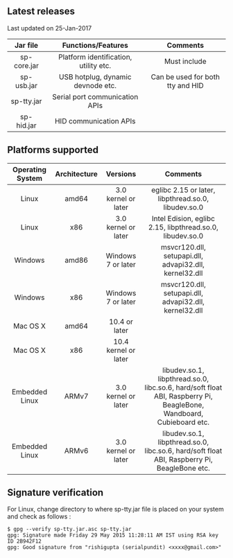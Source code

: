 ## Latest releases
Last updated on 25-Jan-2017

| Jar file       | Functions/Features                    | Comments     |
| :------------: |:-------------:                        | :--------:   |
| sp-core.jar    | Platform identification, utility etc. | Must include |
| sp-usb.jar     | USB hotplug, dynamic devnode etc.     | Can be used for both tty and HID |
| sp-tty.jar     | Serial port communication APIs        |              |
| sp-hid.jar     | HID communication APIs                |              |

## Platforms supported

| Operating System   | Architecture  |  Versions    | Comments |
| :------------:     |:-------------:| :--------:   | :--------:|
| Linux              | amd64 | 3.0 kernel or later  | eglibc 2.15 or later, libpthread.so.0, libudev.so.0       |
| Linux              | x86   | 3.0 kernel or later  | Intel Edision, eglibc 2.15, libpthread.so.0, libudev.so.0 |
| Windows            | amd86 | Windows 7 or later   | msvcr120.dll, setupapi.dll, advapi32.dll, kernel32.dll    |
| Windows            | x86   | Windows 7 or later   | msvcr120.dll, setupapi.dll, advapi32.dll, kernel32.dll    |
| Mac OS X           | amd64 | 10.4 or later        |         |
| Mac OS X           | x86   | 10.4 kernel or later |         |
| Embedded Linux     | ARMv7 | 3.0 kernel or later  | libudev.so.1, libpthread.so.0, libc.so.6, hard/soft float ABI, Raspberry Pi, BeagleBone, Wandboard, Cubieboard etc. |
| Embedded Linux     | ARMv6 | 3.0 kernel or later  | libudev.so.1, libpthread.so.0, libc.so.6, hard/soft float ABI, Raspberry Pi, BeagleBone etc. |


## Signature verification

For Linux, change directory to where sp-tty.jar file is placed on your system and check as follows :
```
$ gpg --verify sp-tty.jar.asc sp-tty.jar
gpg: Signature made Friday 29 May 2015 11:28:11 AM IST using RSA key ID 2B942F12
gpg: Good signature from "rishigupta (serialpundit) <xxxx@gmail.com>"
```

